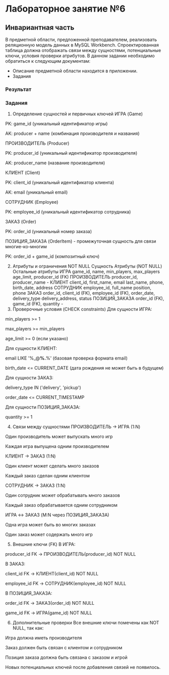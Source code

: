 # Лабораторное занятие №6
## Инвариантная часть
В предметной области, предложенной преподавателем, реализовать реляционную  модель данных в MySQL Workbench. Спроектированная таблица должна отображать связи между сущностями, потенциальные ключи, условия проверки атрибутов.
В данном задании необходимо обратиться к следующим документам:
- Описание предметной области находится в приложении.
- Задания

### Результат

### Задания
1. Определение сущностей и первичных ключей
ИГРА (Game)

PK: game_id (уникальный идентификатор игры)

AK: producer + name (комбинация производителя и названия)

ПРОИЗВОДИТЕЛЬ (Producer)

PK: producer_id (уникальный идентификатор производителя)

AK: producer_name (название производителя)

КЛИЕНТ (Client)

PK: client_id (уникальный идентификатор клиента)

AK: email (уникальный email)

СОТРУДНИК (Employee)

PK: employee_id (уникальный идентификатор сотрудника)

ЗАКАЗ (Order)

PK: order_id (уникальный номер заказа)

ПОЗИЦИЯ_ЗАКАЗА (OrderItem) - промежуточная сущность для связи многие-ко-многим

PK: order_id + game_id (композитный ключ)

2. Атрибуты и ограничения NOT NULL
Сущность	Атрибуты (NOT NULL)	Остальные атрибуты
ИГРА	game_id, name, min_players, max_players	age_limit, producer_id (FK)
ПРОИЗВОДИТЕЛЬ	producer_id, producer_name	-
КЛИЕНТ	client_id, first_name, email	last_name, phone, birth_date, address
СОТРУДНИК	employee_id, full_name	position, phone
ЗАКАЗ	order_id, client_id (FK), employee_id (FK), order_date, delivery_type	delivery_address, status
ПОЗИЦИЯ_ЗАКАЗА	order_id (FK), game_id (FK), quantity	-
3. Проверочные условия (CHECK constraints)
Для сущности ИГРА:

min_players >= 1

max_players >= min_players

age_limit >= 0 (если указано)

Для сущности КЛИЕНТ:

email LIKE '%_@__%.__%' (базовая проверка формата email)

birth_date <= CURRENT_DATE (дата рождения не может быть в будущем)

Для сущности ЗАКАЗ:

delivery_type IN ('delivery', 'pickup')

order_date <= CURRENT_TIMESTAMP

Для сущности ПОЗИЦИЯ_ЗАКАЗА:

quantity >= 1

4. Связи между сущностями
ПРОИЗВОДИТЕЛЬ → ИГРА (1:N)

Один производитель может выпускать много игр

Каждая игра выпущена одним производителем

КЛИЕНТ → ЗАКАЗ (1:N)

Один клиент может сделать много заказов

Каждый заказ сделан одним клиентом

СОТРУДНИК → ЗАКАЗ (1:N)

Один сотрудник может обрабатывать много заказов

Каждый заказ обрабатывается одним сотрудником

ИГРА ↔ ЗАКАЗ (M:N через ПОЗИЦИЯ_ЗАКАЗА)

Одна игра может быть во многих заказах

Один заказ может содержать много игр

5. Внешние ключи (FK)
В ИГРА:

producer_id FK → ПРОИЗВОДИТЕЛЬ(producer_id) NOT NULL

В ЗАКАЗ:

client_id FK → КЛИЕНТ(client_id) NOT NULL

employee_id FK → СОТРУДНИК(employee_id) NOT NULL

В ПОЗИЦИЯ_ЗАКАЗА:

order_id FK → ЗАКАЗ(order_id) NOT NULL

game_id FK → ИГРА(game_id) NOT NULL

6. Дополнительные проверки
Все внешние ключи помечены как NOT NULL, так как:

Игра должна иметь производителя

Заказ должен быть связан с клиентом и сотрудником

Позиция заказа должна быть связана с заказом и игрой

Новых потенциальных ключей после добавления связей не появилось.
